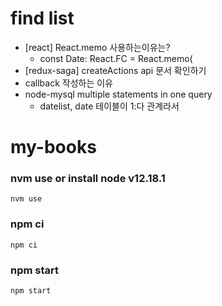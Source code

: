 
# find list

* [react] React.memo 사용하는이유는?
    * const Date: React.FC<DateProps> = React.memo(
* [redux-saga] createActions api 문서 확인하기
* callback 작성하는 이유
* node-mysql multiple statements in one query
    * datelist, date 테이블이 1:다 관계라서

# my-books

### nvm use or install node v12.18.1

```
nvm use
```

### npm ci

```
npm ci
```

### npm start

```
npm start
```
